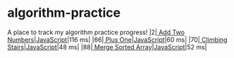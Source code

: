 # algorithm-practice
A place to track my algorithm practice progress!
|2|[ Add Two Numbers](https://leetcode.com/problems/add-two-numbers/)|[JavaScript](./solutions/2.%20Add%20Two%20NumbersJavaScript)|116 ms|
|66|[ Plus One](https://leetcode.com/problems/plus-one/)|[JavaScript](./solutions/66.%20Plus%20OneJavaScript)|60 ms|
|70|[ Climbing Stairs](https://leetcode.com/problems/climbing-stairs/)|[JavaScript](./solutions/70.%20Climbing%20StairsJavaScript)|48 ms|
|88|[ Merge Sorted Array](https://leetcode.com/problems/merge-sorted-array/)|[JavaScript](./solutions/88.%20Merge%20Sorted%20ArrayJavaScript)|52 ms|
